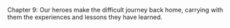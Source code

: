 Chapter 9: Our heroes make the difficult journey back home, carrying with them the experiences and lessons they have learned.
